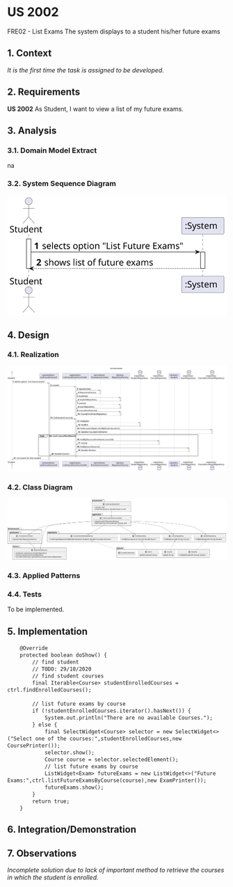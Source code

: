 # US 2002

FRE02 - List Exams The system displays to a student his/her future exams

## 1. Context

*It is the first time the task is assigned to be developed.*

## 2. Requirements

**US 2002** As Student, I want to view a list of my future exams.

## 3. Analysis

### 3.1. Domain Model Extract

na

### 3.2. System Sequence Diagram

![SSD](US2002_SSD.svg "System Sequence Diagram")

## 4. Design

### 4.1. Realization

![Sequence Diagram](us_2002_Consult_Future_Exams.svg "List Exams Sequence Diagram")

### 4.2. Class Diagram

![a class diagram](us_2002_CD.svg "A Class Diagram")

### 4.3. Applied Patterns

### 4.4. Tests

To be implemented.

## 5. Implementation

```
    @Override
    protected boolean doShow() {
        // find student
        // TODO: 29/10/2020
        // find student courses
        final Iterable<Course> studentEnrolledCourses = ctrl.findEnrolledCourses();

        // list future exams by course
        if (!studentEnrolledCourses.iterator().hasNext()) {
            System.out.println("There are no available Courses.");
        } else {
            final SelectWidget<Course> selector = new SelectWidget<>("Select one of the courses:",studentEnrolledCourses,new CoursePrinter());
            selector.show();
            Course course = selector.selectedElement();
            // list future exams by course
            ListWidget<Exam> futureExams = new ListWidget<>("Future Exams:",ctrl.listFutureExamsByCourse(course),new ExamPrinter());
            futureExams.show();
        }
        return true;
    }
```

## 6. Integration/Demonstration

## 7. Observations

*Incomplete solution due to lack of important method to retrieve the courses in which the student is enrolled.*